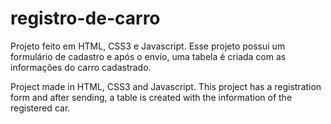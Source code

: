 # registro-de-carro
Projeto feito em HTML, CSS3 e Javascript. Esse projeto possui um formulário de cadastro e após o envio, uma tabela é criada com as informações do carro cadastrado.

Project made in HTML, CSS3 and Javascript. This project has a registration form and after sending, a table is created with the information of the registered car.
